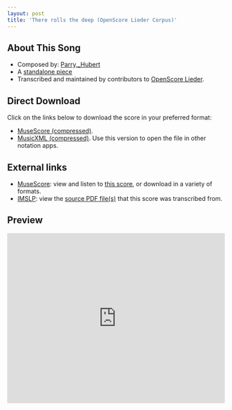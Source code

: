 ```yaml
---
layout: post
title: 'There rolls the deep (OpenScore Lieder Corpus)'
---
```


## About This Song

- Composed by: [Parry,_Hubert](https://fourscoreandmore.org/openscore/lieder/Parry,_Hubert)
- A [standalone piece](https://fourscoreandmore.org/openscore/lieder/Parry,_Hubert/_)
- Transcribed and maintained by contributors to [OpenScore Lieder].

[OpenScore Lieder]: https://musescore.com/openscore-lieder-corpus

## Direct Download

Click on the links below to download the score in your preferred format:
- [MuseScore (compressed)](https://github.com/openscore/lieder/blob/main/scores/Parry,_Hubert/_/There_rolls_the_deep/lc6210474.mscz?raw=true).
- [MusicXML (compressed)](https://github.com/openscore/lieder/blob/main/scores/Parry,_Hubert/_/There_rolls_the_deep/lc6210474.mxl?raw=true). Use this version to open the file in other notation apps.

## External links

- [MuseScore]: view and listen to [this score][MuseScore], or download in a variety of formats.
- [IMSLP]: view the [source PDF file(s)][IMSLP] that this score was transcribed from.

[MuseScore]: https://musescore.com/score/6210474
[IMSLP]: https://imslp.org/wiki/Special:ReverseLookup/593990

## Preview

<iframe width="100%" height="394" src="https://musescore.com/openscore-lieder-corpus/scores/6210474/embed" frameborder="0" allowfullscreen allow="autoplay; fullscreen"></iframe>
